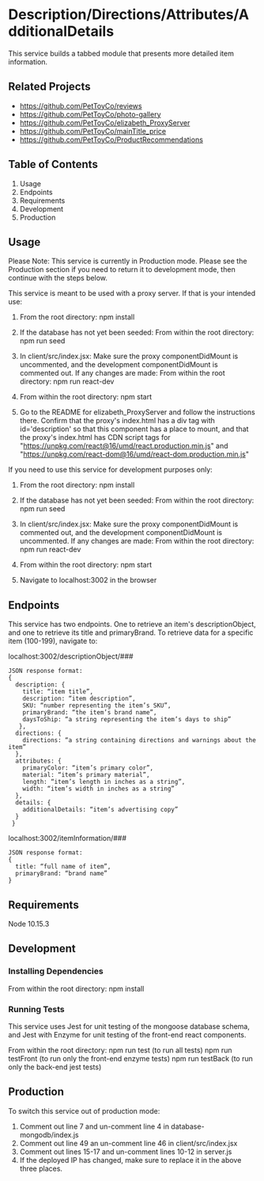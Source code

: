 # Description/Directions/Attributes/AdditionalDetails

This service builds a tabbed module that presents more detailed item information.

## Related Projects
- https://github.com/PetToyCo/reviews
- https://github.com/PetToyCo/photo-gallery
- https://github.com/PetToyCo/elizabeth_ProxyServer
- https://github.com/PetToyCo/mainTitle_price
- https://github.com/PetToyCo/ProductRecommendations

## Table of Contents
  1. Usage
  2. Endpoints
  3. Requirements
  4. Development
  5. Production

## Usage
Please Note: This service is currently in Production mode. Please see the Production section if you need to return it to development mode, then continue with the steps below.

This service is meant to be used with a proxy server. If that is your intended use:
1. From the root directory:
npm install

2. If the database has not yet been seeded:
From within the root directory:
npm run seed

3. In client/src/index.jsx:
Make sure the proxy componentDidMount is uncommented, and the development componentDidMount is commented out. If any changes are made:
From within the root directory:
npm run react-dev

4. From within the root directory:
npm start

5. Go to the README for elizabeth_ProxyServer and follow the instructions there. Confirm that the proxy's index.html has a div tag with id='description' so that this component has a place to mount, and that the proxy's index.html has CDN script tags for "https://unpkg.com/react@16/umd/react.production.min.js" and "https://unpkg.com/react-dom@16/umd/react-dom.production.min.js"



If you need to use this service for development purposes only:
1. From the root directory:
npm install

2. If the database has not yet been seeded:
From within the root directory:
npm run seed

3. In client/src/index.jsx:
Make sure the proxy componentDidMount is commented out, and the development componentDidMount is uncommented. If any changes are made:
From within the root directory:
npm run react-dev

4. From within the root directory:
npm start

5. Navigate to localhost:3002 in the browser


## Endpoints
This service has two endpoints. One to retrieve an item's descriptionObject, and one to retrieve its title and primaryBrand. To retrieve data for a specific item (100-199), navigate to:

localhost:3002/descriptionObject/### 
```
JSON response format:
{
  description: {
    title: “item title”,
    description: “item description”,
    SKU: “number representing the item’s SKU”,
    primaryBrand: “the item’s brand name”,
    daysToShip: “a string representing the item’s days to ship”
   },
  directions: {
    directions: “a string containing directions and warnings about the item”
  },
  attributes: {
    primaryColor: “item’s primary color”,
    material: “item’s primary material”,
    length: “item’s length in inches as a string”,
    width: “item’s width in inches as a string”
  },
  details: {
    additionalDetails: “item’s advertising copy”
  }
 }
```


localhost:3002/itemInformation/###
```
JSON response format:
{
  title: “full name of item”,
  primaryBrand: “brand name”
}
```

## Requirements
Node 10.15.3

## Development
### Installing Dependencies
From within the root directory:
npm install

### Running Tests
This service uses Jest for unit testing of the mongoose database schema, and Jest with Enzyme for unit testing of the front-end react components.

From within the root directory:
npm run test (to run all tests)
npm run testFront (to run only the front-end enzyme tests)
npm run testBack (to run only the back-end jest tests)

## Production
To switch this service out of production mode:
1. Comment out line 7 and un-comment line 4 in database-mongodb/index.js
2. Comment out line 49 an un-comment line 46 in client/src/index.jsx
3. Comment out lines 15-17 and un-comment lines 10-12 in server.js
4. If the deployed IP has changed, make sure to replace it in the above three places.
